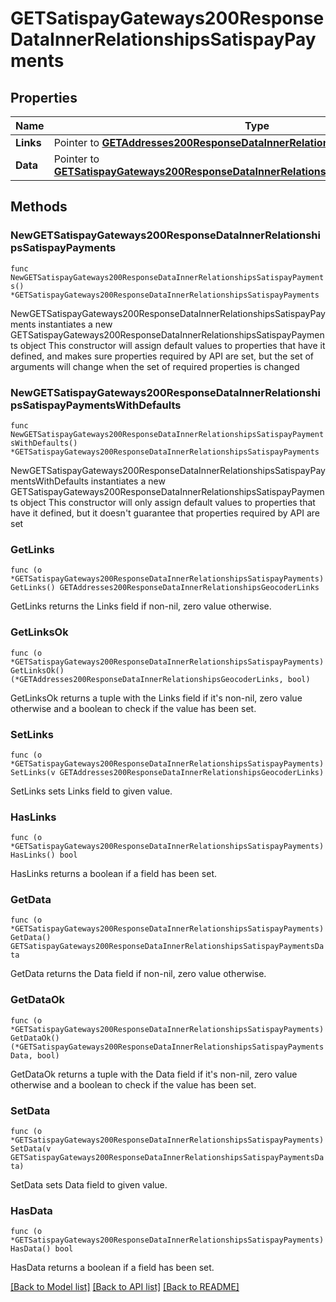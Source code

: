 # GETSatispayGateways200ResponseDataInnerRelationshipsSatispayPayments

## Properties

Name | Type | Description | Notes
------------ | ------------- | ------------- | -------------
**Links** | Pointer to [**GETAddresses200ResponseDataInnerRelationshipsGeocoderLinks**](GETAddresses200ResponseDataInnerRelationshipsGeocoderLinks.md) |  | [optional] 
**Data** | Pointer to [**GETSatispayGateways200ResponseDataInnerRelationshipsSatispayPaymentsData**](GETSatispayGateways200ResponseDataInnerRelationshipsSatispayPaymentsData.md) |  | [optional] 

## Methods

### NewGETSatispayGateways200ResponseDataInnerRelationshipsSatispayPayments

`func NewGETSatispayGateways200ResponseDataInnerRelationshipsSatispayPayments() *GETSatispayGateways200ResponseDataInnerRelationshipsSatispayPayments`

NewGETSatispayGateways200ResponseDataInnerRelationshipsSatispayPayments instantiates a new GETSatispayGateways200ResponseDataInnerRelationshipsSatispayPayments object
This constructor will assign default values to properties that have it defined,
and makes sure properties required by API are set, but the set of arguments
will change when the set of required properties is changed

### NewGETSatispayGateways200ResponseDataInnerRelationshipsSatispayPaymentsWithDefaults

`func NewGETSatispayGateways200ResponseDataInnerRelationshipsSatispayPaymentsWithDefaults() *GETSatispayGateways200ResponseDataInnerRelationshipsSatispayPayments`

NewGETSatispayGateways200ResponseDataInnerRelationshipsSatispayPaymentsWithDefaults instantiates a new GETSatispayGateways200ResponseDataInnerRelationshipsSatispayPayments object
This constructor will only assign default values to properties that have it defined,
but it doesn't guarantee that properties required by API are set

### GetLinks

`func (o *GETSatispayGateways200ResponseDataInnerRelationshipsSatispayPayments) GetLinks() GETAddresses200ResponseDataInnerRelationshipsGeocoderLinks`

GetLinks returns the Links field if non-nil, zero value otherwise.

### GetLinksOk

`func (o *GETSatispayGateways200ResponseDataInnerRelationshipsSatispayPayments) GetLinksOk() (*GETAddresses200ResponseDataInnerRelationshipsGeocoderLinks, bool)`

GetLinksOk returns a tuple with the Links field if it's non-nil, zero value otherwise
and a boolean to check if the value has been set.

### SetLinks

`func (o *GETSatispayGateways200ResponseDataInnerRelationshipsSatispayPayments) SetLinks(v GETAddresses200ResponseDataInnerRelationshipsGeocoderLinks)`

SetLinks sets Links field to given value.

### HasLinks

`func (o *GETSatispayGateways200ResponseDataInnerRelationshipsSatispayPayments) HasLinks() bool`

HasLinks returns a boolean if a field has been set.

### GetData

`func (o *GETSatispayGateways200ResponseDataInnerRelationshipsSatispayPayments) GetData() GETSatispayGateways200ResponseDataInnerRelationshipsSatispayPaymentsData`

GetData returns the Data field if non-nil, zero value otherwise.

### GetDataOk

`func (o *GETSatispayGateways200ResponseDataInnerRelationshipsSatispayPayments) GetDataOk() (*GETSatispayGateways200ResponseDataInnerRelationshipsSatispayPaymentsData, bool)`

GetDataOk returns a tuple with the Data field if it's non-nil, zero value otherwise
and a boolean to check if the value has been set.

### SetData

`func (o *GETSatispayGateways200ResponseDataInnerRelationshipsSatispayPayments) SetData(v GETSatispayGateways200ResponseDataInnerRelationshipsSatispayPaymentsData)`

SetData sets Data field to given value.

### HasData

`func (o *GETSatispayGateways200ResponseDataInnerRelationshipsSatispayPayments) HasData() bool`

HasData returns a boolean if a field has been set.


[[Back to Model list]](../README.md#documentation-for-models) [[Back to API list]](../README.md#documentation-for-api-endpoints) [[Back to README]](../README.md)


